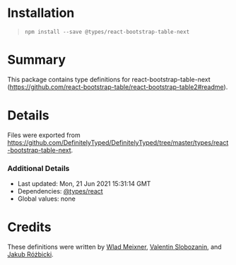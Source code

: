 # Installation
> `npm install --save @types/react-bootstrap-table-next`

# Summary
This package contains type definitions for react-bootstrap-table-next (https://github.com/react-bootstrap-table/react-bootstrap-table2#readme).

# Details
Files were exported from https://github.com/DefinitelyTyped/DefinitelyTyped/tree/master/types/react-bootstrap-table-next.

### Additional Details
 * Last updated: Mon, 21 Jun 2021 15:31:14 GMT
 * Dependencies: [@types/react](https://npmjs.com/package/@types/react)
 * Global values: none

# Credits
These definitions were written by [Wlad Meixner](https://github.com/gosticks), [Valentin Slobozanin](https://github.com/ignefolio), and [Jakub Różbicki](https://github.com/jrozbicki).
